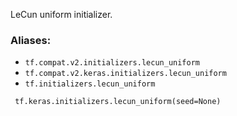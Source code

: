 LeCun uniform initializer.
### Aliases:
- `tf.compat.v2.initializers.lecun_uniform`
- `tf.compat.v2.keras.initializers.lecun_uniform`
- `tf.initializers.lecun_uniform`

```
 tf.keras.initializers.lecun_uniform(seed=None)
```
